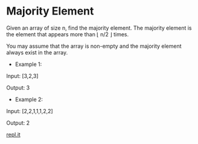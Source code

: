 # Majority Element

Given an array of size n, find the majority element. The majority element is the element that appears more than ⌊ n/2 ⌋ times.

You may assume that the array is non-empty and the majority element always exist in the array.

- Example 1:

Input: [3,2,3]

Output: 3

- Example 2:

Input: [2,2,1,1,1,2,2]

Output: 2

[repl.it](https://repl.it/@ebrugulec/Majority-Element)